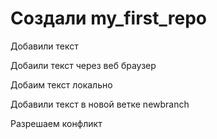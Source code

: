 # Создали my_first_repo

Добавили текст

Добаили текст через веб браузер

Добаим текст локально

Добавили текст в новой ветке newbranch

Разрешаем конфликт
